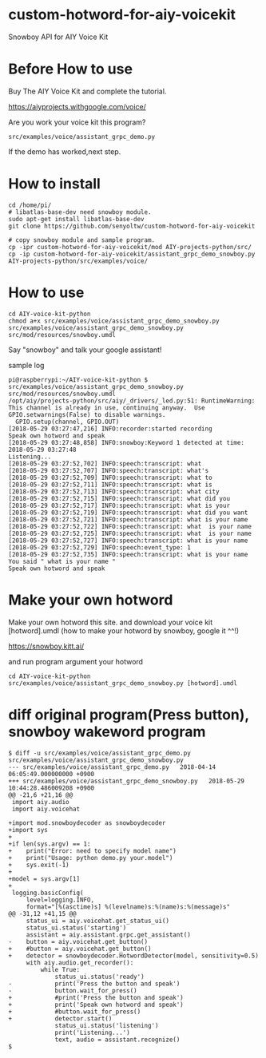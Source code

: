 # custom-hotword-for-aiy-voicekit
Snowboy API for AIY Voice Kit

# Before How to use
Buy The AIY Voice Kit and complete the tutorial.

https://aiyprojects.withgoogle.com/voice/

Are you work your voice kit this program?
```
src/examples/voice/assistant_grpc_demo.py
```
If the demo has worked,next step.

# How to install

```
cd /home/pi/
# libatlas-base-dev need snowboy module.
sudo apt-get install libatlas-base-dev
git clone https://github.com/senyoltw/custom-hotword-for-aiy-voicekit

# copy snowboy module and sample program.
cp -ipr custom-hotword-for-aiy-voicekit/mod AIY-projects-python/src/
cp -ip custom-hotword-for-aiy-voicekit/assistant_grpc_demo_snowboy.py AIY-projects-python/src/examples/voice/
```

# How to use

```
cd AIY-voice-kit-python
chmod a+x src/examples/voice/assistant_grpc_demo_snowboy.py
src/examples/voice/assistant_grpc_demo_snowboy.py src/mod/resources/snowboy.umdl
```
Say "snowboy" and talk your google assistant!

sample log
```
pi@raspberrypi:~/AIY-voice-kit-python $ src/examples/voice/assistant_grpc_demo_snowboy.py src/mod/resources/snowboy.umdl
/opt/aiy/projects-python/src/aiy/_drivers/_led.py:51: RuntimeWarning: This channel is already in use, continuing anyway.  Use GPIO.setwarnings(False) to disable warnings.
  GPIO.setup(channel, GPIO.OUT)
[2018-05-29 03:27:47,216] INFO:recorder:started recording
Speak own hotword and speak
[2018-05-29 03:27:48,858] INFO:snowboy:Keyword 1 detected at time: 2018-05-29 03:27:48
Listening...
[2018-05-29 03:27:52,702] INFO:speech:transcript: what
[2018-05-29 03:27:52,707] INFO:speech:transcript: what's
[2018-05-29 03:27:52,709] INFO:speech:transcript: what to
[2018-05-29 03:27:52,711] INFO:speech:transcript: what is
[2018-05-29 03:27:52,713] INFO:speech:transcript: what city
[2018-05-29 03:27:52,715] INFO:speech:transcript: what did you
[2018-05-29 03:27:52,717] INFO:speech:transcript: what is your
[2018-05-29 03:27:52,719] INFO:speech:transcript: what did you want
[2018-05-29 03:27:52,721] INFO:speech:transcript: what is your name
[2018-05-29 03:27:52,722] INFO:speech:transcript: what  is your name
[2018-05-29 03:27:52,725] INFO:speech:transcript: what  is your name
[2018-05-29 03:27:52,727] INFO:speech:transcript: what is your name
[2018-05-29 03:27:52,729] INFO:speech:event_type: 1
[2018-05-29 03:27:52,735] INFO:speech:transcript: what is your name
You said " what is your name "
Speak own hotword and speak
```

# Make your own hotword
Make your own hotword this site. 
and download your voice kit [hotword].umdl
(how to make your hotword by snowboy, google it ^^!)

https://snowboy.kitt.ai/

and run program argument your hotword

```
cd AIY-voice-kit-python
src/examples/voice/assistant_grpc_demo_snowboy.py [hotword].umdl
```

# diff original program(Press button), snowboy wakeword program
```
$ diff -u src/examples/voice/assistant_grpc_demo.py src/examples/voice/assistant_grpc_demo_snowboy.py
--- src/examples/voice/assistant_grpc_demo.py	2018-04-14 06:05:49.000000000 +0900
+++ src/examples/voice/assistant_grpc_demo_snowboy.py	2018-05-29 10:44:28.486009208 +0900
@@ -21,6 +21,16 @@
 import aiy.audio
 import aiy.voicehat

+import mod.snowboydecoder as snowboydecoder
+import sys
+
+if len(sys.argv) == 1:
+    print("Error: need to specify model name")
+    print("Usage: python demo.py your.model")
+    sys.exit(-1)
+
+model = sys.argv[1]
+
 logging.basicConfig(
     level=logging.INFO,
     format="[%(asctime)s] %(levelname)s:%(name)s:%(message)s"
@@ -31,12 +41,15 @@
     status_ui = aiy.voicehat.get_status_ui()
     status_ui.status('starting')
     assistant = aiy.assistant.grpc.get_assistant()
-    button = aiy.voicehat.get_button()
+    #button = aiy.voicehat.get_button()
+    detector = snowboydecoder.HotwordDetector(model, sensitivity=0.5)
     with aiy.audio.get_recorder():
         while True:
             status_ui.status('ready')
-            print('Press the button and speak')
-            button.wait_for_press()
+            #print('Press the button and speak')
+            print('Speak own hotword and speak')
+            #button.wait_for_press()
+            detector.start()
             status_ui.status('listening')
             print('Listening...')
             text, audio = assistant.recognize()
$
```